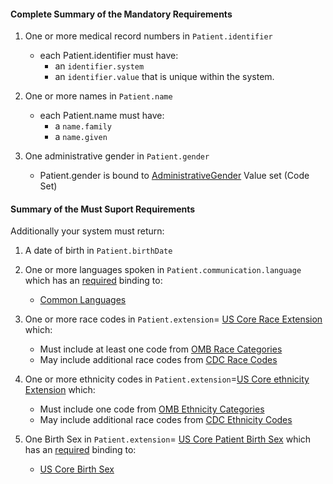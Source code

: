 #### Complete Summary of the Mandatory Requirements


1.  One or more medical record numbers in `Patient.identifier`
    -   each Patient.identifier must have:
        -   an `identifier.system`
        -   an `identifier.value` that is unique within the system.

2.  One or more names in `Patient.name`
    -   each Patient.name must have:
        -   a `name.family`
        -   a `name.given`

3.  One administrative gender in `Patient.gender`
    -   Patient.gender is bound to [AdministrativeGender] Value set (Code Set)

  [AdministrativeGender]: http://hl7-fhir.github.io/valueset-administrative-gender.html
  
  
#### Summary of the Must Suport Requirements

Additionally your system must return:

1.  A date of birth in `Patient.birthDate`
2.  One or more languages spoken in `Patient.communication.language` which has an [required](http://hl7-fhir.github.io/terminologies.html#required) binding to:
    -    [Common Languages] 
3.  One or more race codes in  `Patient.extension`= [US Core Race Extension] which:
    - Must include at least one code from [OMB Race Categories]
    - May include additional race codes from [CDC Race Codes]
 
4.  One or more ethnicity codes in  `Patient.extension`=[US Core ethnicity Extension] which:
    - Must include one code from [OMB Ethnicity Categories]
    - May include additional race codes from [CDC Ethnicity Codes]
 
5.  One Birth Sex in `Patient.extension`= [US Core Patient Birth Sex] which has an [required](http://hl7-fhir.github.io/terminologies.html#required) binding to:
    -   [US Core Birth Sex]
    

  [Patient.birthDate]: http://hl7.org/fhir/us/daf/daf-patient-definitions.html#daf-patient.Patient.birthDate
  [Patient.communication.language]: http://hl7.org/fhir/us/daf/daf-patient-definitions.html#daf-patient.Patient.communication.language
  [Common Languages]: http://hl7-fhir.github.io/valueset-languages.html
  [US Core Patient Birth Sex]: http://hl7-fhir.github.io/extension-us-core-birthsex.html
  [US Core Birth Sex]: http://hl7-fhir.github.io/valueset-usrealm-birthsex.html
  [US Core Patient Race]:  http://hl7-fhir.github.io/extension-us-core-race.html
  [OMB Race Categories]: http://hl7-fhir.github.io/valueset-omb-race.html
  [US Core Race Extension]: http://hl7-fhir.github.io/extension-us-core-race.html
  [CDC Race Codes]:http://hl7-fhir.github.io/valueset-detailed-race.html
 [CDC Ethnicity Codes]: http://hl7-fhir.github.io/valueset-detailed-ethnicity.html
 [US Core ethnicity Extension]: http://hl7-fhir.github.io/extension-us-core-ethnicity.html
 [OMB Ethnicity Categories]: http://hl7-fhir.github.io/valueset-omb-ethnicity.html
 
 